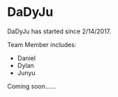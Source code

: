 # DaDyJu
DaDyJu has started since 2/14/2017.


Team Member includes:
* Daniel
* Dylan
* Junyu

Coming soon......
